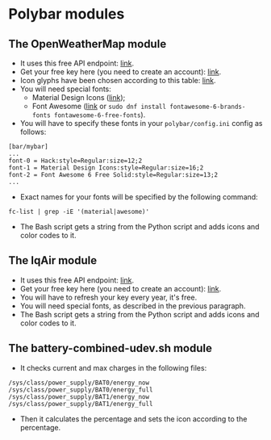 # Polybar modules


## The OpenWeatherMap module
- It uses this free API endpoint: [link](https://openweathermap.org/current).
- Get your free key here (you need to create an account): [link](https://home.openweathermap.org/api_keys).
- Icon glyphs have been chosen according to this table: [link](https://openweathermap.org/weather-conditions).
- You will need special fonts:
    - Material Design Icons ([link](https://github.com/Templarian/MaterialDesign-Webfont/tree/master/fonts));
    - Font Awesome ([link](https://fontawesome.com/download) or `sudo dnf install fontawesome-6-brands-fonts fontawesome-6-free-fonts`).
- You will have to specify these fonts in your `polybar/config.ini` config as follows:
```
[bar/mybar]
...
font-0 = Hack:style=Regular:size=12;2
font-1 = Material Design Icons:style=Regular:size=16;2
font-2 = Font Awesome 6 Free Solid:style=Regular:size=13;2
...
```
- Exact names for your fonts will be specified by the following command:
```
fc-list | grep -iE '(material|awesome)'
```
- The Bash script gets a string from the Python script and adds icons and color codes to it.


## The IqAir module
- It uses this free API endpoint: [link](https://api-docs.iqair.com/).
- Get your free key here (you need to create an account): [link](https://dashboard.iqair.com/personal/api-keys).
- You will have to refresh your key every year, it's free.
- You will need special fonts, as described in the previous paragraph. 
- The Bash script gets a string from the Python script and adds icons and color codes to it.


## The battery-combined-udev.sh module
- It checks current and max charges in the following files:
```
/sys/class/power_supply/BAT0/energy_now
/sys/class/power_supply/BAT0/energy_full
/sys/class/power_supply/BAT1/energy_now
/sys/class/power_supply/BAT1/energy_full
```
- Then it calculates the percentage and sets the icon according to the percentage.

